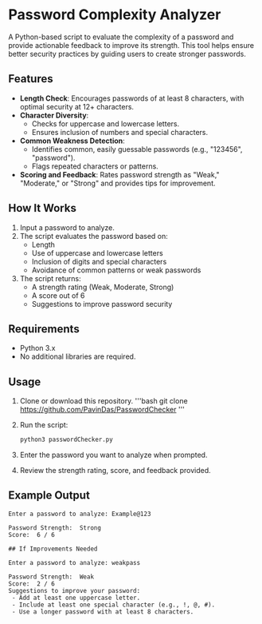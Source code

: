 # Password Complexity Analyzer

A Python-based script to evaluate the complexity of a password and provide actionable feedback to improve its strength. This tool helps ensure better security practices by guiding users to create stronger passwords.

## Features

- **Length Check**: Encourages passwords of at least 8 characters, with optimal security at 12+ characters.
- **Character Diversity**:
  - Checks for uppercase and lowercase letters.
  - Ensures inclusion of numbers and special characters.
- **Common Weakness Detection**:
  - Identifies common, easily guessable passwords (e.g., "123456", "password").
  - Flags repeated characters or patterns.
- **Scoring and Feedback**: Rates password strength as "Weak," "Moderate," or "Strong" and provides tips for improvement.

## How It Works

1. Input a password to analyze.
2. The script evaluates the password based on:
   - Length
   - Use of uppercase and lowercase letters
   - Inclusion of digits and special characters
   - Avoidance of common patterns or weak passwords
3. The script returns:
   - A strength rating (Weak, Moderate, Strong)
   - A score out of 6
   - Suggestions to improve password security

## Requirements

- Python 3.x
- No additional libraries are required.

## Usage

1. Clone or download this repository.
	'''bash
	git clone https://github.com/PavinDas/PasswordChecker
	'''
2. Run the script:

    ```bash
    python3 passwordChecker.py
    ```

3. Enter the password you want to analyze when prompted.
4. Review the strength rating, score, and feedback provided.

## Example Output

```plaintext
Enter a password to analyze: Example@123

Password Strength:  Strong
Score:  6 / 6

## If Improvements Needed

Enter a password to analyze: weakpass

Password Strength:  Weak
Score:  2 / 6
Suggestions to improve your password:
 - Add at least one uppercase letter.
 - Include at least one special character (e.g., !, @, #).
 - Use a longer password with at least 8 characters.


